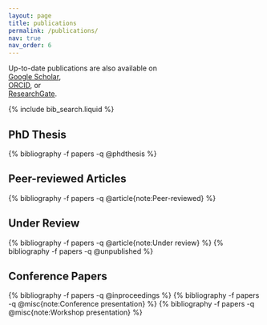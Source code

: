 ```yaml
---
layout: page
title: publications
permalink: /publications/
nav: true
nav_order: 6
---
```

Up-to-date publications are also available on  
[<i class="ai ai-google-scholar"></i> Google Scholar](https://scholar.google.fr/citations?user=X0s6r3QAAAAJ&hl=fr),  
[<i class="ai ai-orcid"></i> ORCID](https://orcid.org/0000-0002-9545-988X), or  
[<i class="ai ai-researchgate"></i> ResearchGate](https://www.researchgate.net/profile/Arthur-Clerjon).


<!-- _pages/publications.md -->

<!-- Bibsearch Feature -->

{% include bib_search.liquid %}

<div class="publications">

## PhD Thesis
{% bibliography -f papers -q @phdthesis %}

## Peer-reviewed Articles
{% bibliography -f papers -q @article{note:Peer-reviewed} %}

## Under Review
{% bibliography -f papers -q @article{note:Under review} %}
{% bibliography -f papers -q @unpublished %}

## Conference Papers
{% bibliography -f papers -q @inproceedings %}
{% bibliography -f papers -q @misc{note:Conference presentation} %}
{% bibliography -f papers -q @misc{note:Workshop presentation} %}

</div>

</div>
